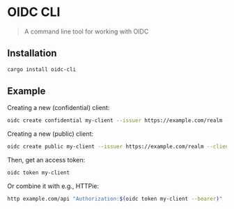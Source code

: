 # OIDC CLI

> A command line tool for working with OIDC

## Installation

```bash
cargo install oidc-cli
```

## Example

Creating a new (confidential) client:

```bash
oidc create confidential my-client --issuer https://example.com/realm --client-id foo --client-secret bar
```

Creating a new (public) client:

```bash
oidc create public my-client --issuer https://example.com/realm --client-id foo
```

Then, get an access token:

```bash
oidc token my-client
```

Or combine it with e.g., HTTPie:

```bash
http example.com/api "Authorization:$(oidc token my-client --bearer)"
```
